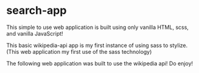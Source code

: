 # search-app

This simple to use web application is built using only vanilla HTML, scss, and vanilla JavaScript!

This basic wikipedia-api app is my first instance of using sass to stylize. (This web application my first use of the sass technology)

The following web application was built to use the wikipedia api! Do enjoy!
